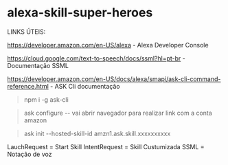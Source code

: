 # alexa-skill-super-heroes

LINKS ÚTEIS:

https://developer.amazon.com/en-US/alexa - Alexa Developer Console

https://cloud.google.com/text-to-speech/docs/ssml?hl=pt-br - Documentação SSML

https://developer.amazon.com/en-US/docs/alexa/smapi/ask-cli-command-reference.html - ASK Cli documentação

> npm i -g ask-cli

> ask configure
> -- vai abrir navegador para realizar link com a conta amazon

> ask init --hosted-skill-id amzn1.ask.skill.xxxxxxxxxx

LauchRequest = Start Skill
IntentRequest = Skill Custumizada
SSML = Notação de voz
